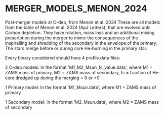 # MERGER_MODELS_MENON_2024
Post-merger models at C-dep, from Menon et al. 2024
These are all models from the table of Menon et al. 2024 (ApJ Letters), that are evolved until Carbon depletion. They have rotation, mass loss and an additional mixing prescription during the merger to mimic the consequences of the inspiralling and shredding of the secondary in the envelope of the primary. The stars merge before or during core He-burning in the primary star.

Every binary considered should have 4 profile.data files:

2 C-dep models: In the format 'M1_M2_Msun_fc_value.data', where M1 = ZAMS mass of primary, M2 = ZAMS mass of secondary, fc = fraction of He-core dredged up during the merging = 0 or >0 

1 Primary model: In the format 'M1_Msun.data', where M1 = ZAMS mass of primary

1 Secondary model: In the format 'M2_Msun.data', where M2 = ZAMS mass of secondary
